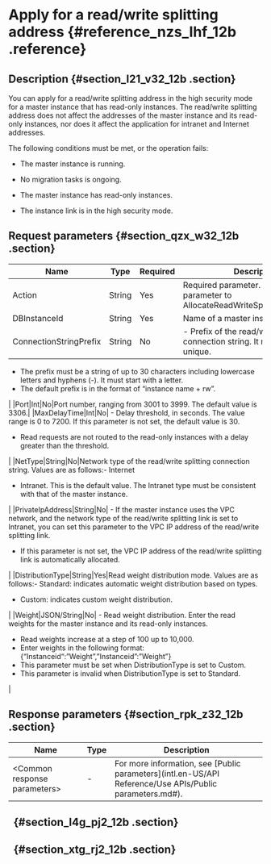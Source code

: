# Apply for a read/write splitting address {#reference_nzs_lhf_12b .reference}

## Description {#section_l21_v32_12b .section}

You can apply for a read/write splitting address in the high security mode for a master instance that has read-only instances. The read/write splitting address does not affect the addresses of the master instance and its read-only instances, nor does it affect the application for intranet and Internet addresses.

The following conditions must be met, or the operation fails:

-   The master instance is running.

-   No migration tasks is ongoing.

-   The master instance has read-only instances.

-   The instance link is in the high security mode.


## Request parameters {#section_qzx_w32_12b .section}

|Name|Type|Required|Description|
|----|----|--------|-----------|
|Action|String|Yes|Required parameter. Set this parameter to AllocateReadWriteSplittingConnection.|
|DBInstanceId|String|Yes|Name of a master instance.|
|ConnectionStringPrefix|String|No| -   Prefix of the read/write splitting connection string. It must be globally unique.
-   The prefix must be a string of up to 30 characters including lowercase letters and hyphens \(-\). It must start with a letter.
-   The default prefix is in the format of “instance name + rw”.

 |
|Port|Int|No|Port number, ranging from 3001 to 3999. The default value is 3306.|
|MaxDelayTime|Int|No| -   Delay threshold, in seconds. The value range is 0 to 7200. If this parameter is not set, the default value is 30.
-   Read requests are not routed to the read-only instances with a delay greater than the threshold.

 |
|NetType|String|No|Network type of the read/write splitting connection string. Values are as follows:-   Internet
-   Intranet. This is the default value. The Intranet type must be consistent with that of the master instance.

|
|PrivateIpAddress|String|No| -   If the master instance uses the VPC network, and the network type of the read/write splitting link is set to Intranet, you can set this parameter to the VPC IP address of the read/write splitting link.
-   If this parameter is not set, the VPC IP address of the read/write splitting link is automatically allocated.

 |
|DistributionType|String|Yes|Read weight distribution mode. Values are as follows:-   Standard: indicates automatic weight distribution based on types.
-   Custom: indicates custom weight distribution.

|
|Weight|JSON/String|No| -   Read weight distribution. Enter the read weights for the master instance and its read-only instances.
-   Read weights increase at a step of 100 up to 10,000.
-   Enter weights in the following format: \{“Instanceid“:”Weight”,”Instanceid”:”Weight”\}
-   This parameter must be set when DistributionType is set to Custom.
-   This parameter is invalid when DistributionType is set to Standard.

 |

## Response parameters {#section_rpk_z32_12b .section}

|Name|Type|Description|
|----|----|-----------|
|<Common response parameters\>|-|For more information, see [Public parameters](intl.en-US/API Reference/Use APIs/Public parameters.md#).|

##   {#section_l4g_pj2_12b .section}

##   {#section_xtg_rj2_12b .section}

